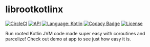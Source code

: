 # librootkotlinx

[![CircleCI](https://circleci.com/gh/Mygod/librootkotlinx.svg?style=shield)](https://circleci.com/gh/Mygod/librootkotlinx)
[![API](https://img.shields.io/badge/API-21%2B-brightgreen.svg?style=flat)](https://android-arsenal.com/api?level=21)
[![Language: Kotlin](https://img.shields.io/github/languages/top/Mygod/librootkotlinx.svg)](https://github.com/Mygod/librootkotlinx/search?l=kotlin)
[![Codacy Badge](https://app.codacy.com/project/badge/Grade/ae00f3cc581f4222a126ffafeeb70987)](https://www.codacy.com/gh/Mygod/librootkotlinx/dashboard?utm_source=github.com&amp;utm_medium=referral&amp;utm_content=Mygod/librootkotlinx&amp;utm_campaign=Badge_Grade)
[![License](https://img.shields.io/github/license/Mygod/librootkotlinx.svg)](LICENSE)

Run rooted Kotlin JVM code made super easy with coroutines and parcelize!
Check out demo at app to see just how easy it is.
